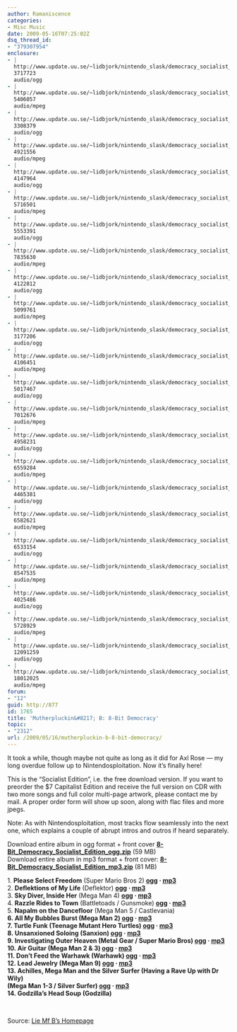 ```yaml
---
author: Ramaniscence
categories:
- Misc Music
date: 2009-05-16T07:25:02Z
dsq_thread_id:
- "379307954"
enclosure:
- |
  http://www.update.uu.se/~lidbjork/nintendo_slask/democracy_socialist_mp3ogg/01%20-%20Please%20Select%20Freedom.ogg
  3717723
  audio/ogg
- |
  http://www.update.uu.se/~lidbjork/nintendo_slask/democracy_socialist_mp3ogg/01%20-%20Please%20Select%20Freedom.mp3
  5406057
  audio/mpeg
- |
  http://www.update.uu.se/~lidbjork/nintendo_slask/democracy_socialist_mp3ogg/02%20-%20Deflektions%20of%20My%20Life.ogg
  3308379
  audio/ogg
- |
  http://www.update.uu.se/~lidbjork/nintendo_slask/democracy_socialist_mp3ogg/02%20-%20Deflektions%20of%20My%20Life.mp3
  4921556
  audio/mpeg
- |
  http://www.update.uu.se/~lidbjork/nintendo_slask/democracy_socialist_mp3ogg/03%20-%20Sky%20Diver%20Inside%20Her.ogg
  4147964
  audio/ogg
- |
  http://www.update.uu.se/~lidbjork/nintendo_slask/democracy_socialist_mp3ogg/03%20-%20Sky%20Diver%20Inside%20Her.mp3
  5716501
  audio/mpeg
- |
  http://www.update.uu.se/~lidbjork/nintendo_slask/democracy_socialist_mp3ogg/04%20-%20Razzle%20Rides%20to%20Town.ogg
  5553391
  audio/ogg
- |
  http://www.update.uu.se/~lidbjork/nintendo_slask/democracy_socialist_mp3ogg/04%20-%20Razzle%20Rides%20to%20Town.mp3
  7835630
  audio/mpeg
- |
  http://www.update.uu.se/~lidbjork/nintendo_slask/democracy_socialist_mp3ogg/05%20-%20All%20My%20Bubbles%20Burst.ogg
  4122812
  audio/ogg
- |
  http://www.update.uu.se/~lidbjork/nintendo_slask/democracy_socialist_mp3ogg/05%20-%20All%20My%20Bubbles%20Burst.mp3
  5099761
  audio/mpeg
- |
  http://www.update.uu.se/~lidbjork/nintendo_slask/democracy_socialist_mp3ogg/06%20-%20Turtle%20Funk.ogg
  3177206
  audio/ogg
- |
  http://www.update.uu.se/~lidbjork/nintendo_slask/democracy_socialist_mp3ogg/06%20-%20Turtle%20Funk.mp3
  4106451
  audio/mpeg
- |
  http://www.update.uu.se/~lidbjork/nintendo_slask/democracy_socialist_mp3ogg/07%20-%20Unsanxioned%20Soloing.ogg
  5017467
  audio/ogg
- |
  http://www.update.uu.se/~lidbjork/nintendo_slask/democracy_socialist_mp3ogg/07%20-%20Unsanxioned%20Soloing.mp3
  7012676
  audio/mpeg
- |
  http://www.update.uu.se/~lidbjork/nintendo_slask/democracy_socialist_mp3ogg/08%20-%20Investigating%20Outer%20Heaven.ogg
  4958231
  audio/ogg
- |
  http://www.update.uu.se/~lidbjork/nintendo_slask/democracy_socialist_mp3ogg/08%20-%20Investigating%20Outer%20Heaven.mp3
  6559284
  audio/mpeg
- |
  http://www.update.uu.se/~lidbjork/nintendo_slask/democracy_socialist_mp3ogg/09%20-%20Air%20Guitar.ogg
  4465381
  audio/ogg
- |
  http://www.update.uu.se/~lidbjork/nintendo_slask/democracy_socialist_mp3ogg/09%20-%20Air%20Guitar.mp3
  6582621
  audio/mpeg
- |
  http://www.update.uu.se/~lidbjork/nintendo_slask/democracy_socialist_mp3ogg/10%20-%20Dont%20Feed%20the%20Warhawk.ogg
  6533154
  audio/ogg
- |
  http://www.update.uu.se/~lidbjork/nintendo_slask/democracy_socialist_mp3ogg/10%20-%20Dont%20Feed%20the%20Warhawk.mp3
  8547535
  audio/mpeg
- |
  http://www.update.uu.se/~lidbjork/nintendo_slask/democracy_socialist_mp3ogg/11%20-%20Lead%20Jewelry.ogg
  4025486
  audio/ogg
- |
  http://www.update.uu.se/~lidbjork/nintendo_slask/democracy_socialist_mp3ogg/11%20-%20Lead%20Jewelry.mp3
  5728929
  audio/mpeg
- |
  http://www.update.uu.se/~lidbjork/nintendo_slask/democracy_socialist_mp3ogg/12%20-%20Achilles%20Mega%20Man%20and%20the%20Silver%20Surfer.ogg
  12091259
  audio/ogg
- |
  http://www.update.uu.se/~lidbjork/nintendo_slask/democracy_socialist_mp3ogg/12%20-%20Achilles%20Mega%20Man%20and%20the%20Silver%20Surfer.mp3
  18012025
  audio/mpeg
forum:
- "12"
guid: http://877
id: 1765
title: 'Mutherpluckin&#8217; B: 8-Bit Democracy'
topic:
- "2312"
url: /2009/05/16/mutherpluckin-b-8-bit-democracy/
---
```


<div class="quoted-text">
  <p>
    It took a while, though maybe not quite as long as it did for Axl Rose — my long overdue follow up to Nintendosploitation. Now it&#8217;s finally here!
  </p>
  
  <p>
    This is the &#8220;Socialist Edition&#8221;, i.e. the free download version. If you want to preorder the $7 Capitalist Edition and receive the full version on CDR with two more songs and full color multi-page artwork, please contact me by mail. A proper order form will show up soon, along with flac files and more jpegs.
  </p>
</div>

<div class="quoted-text">
  <p>
    Note: As with Nintendosploitation, most tracks flow seamlessly into the next one, which explains a couple of abrupt intros and outros if heard separately.
  </p>
  
  <p>
    Download entire album in ogg format + front cover <strong><a href="http://www.update.uu.se/~lidbjork/nintendo_slask/MutherpluckinB_-_8-Bit_Democracy_Socialist_Edition_ogg.zip">8-Bit_Democracy_Socialist_Edition_ogg.zip</a></strong> (59 MB)<br /> Download entire album in mp3 format + front cover: <strong><a href="http://www.update.uu.se/~lidbjork/nintendo_slask/MutherpluckinB_-_8-Bit_Democracy_Socialist_Edition_mp3.zip">8-Bit_Democracy_Socialist_Edition_mp3.zip</a></strong> (81 MB)
  </p>
  
  <p align="left">
    1. <strong>Please Select Freedom</strong> (Super Mario Bros 2) <strong><a href="http://www.update.uu.se/~lidbjork/nintendo_slask/democracy_socialist_mp3ogg/01%20-%20Please%20Select%20Freedom.ogg">ogg</a> · <a href="http://www.update.uu.se/~lidbjork/nintendo_slask/democracy_socialist_mp3ogg/01%20-%20Please%20Select%20Freedom.mp3">mp3</a> </strong><br /> 2. <strong>Deflektions of My Life</strong> (Deflektor) <strong><a href="http://www.update.uu.se/~lidbjork/nintendo_slask/democracy_socialist_mp3ogg/02%20-%20Deflektions%20of%20My%20Life.ogg">ogg</a> · <a href="http://www.update.uu.se/~lidbjork/nintendo_slask/democracy_socialist_mp3ogg/02%20-%20Deflektions%20of%20My%20Life.mp3">mp3</a> </strong><br /> 3. <strong>Sky Diver, Inside Her</strong> (Mega Man 4) <strong><a href="http://www.update.uu.se/~lidbjork/nintendo_slask/democracy_socialist_mp3ogg/03%20-%20Sky%20Diver%20Inside%20Her.ogg">ogg</a> · <a href="http://www.update.uu.se/~lidbjork/nintendo_slask/democracy_socialist_mp3ogg/03%20-%20Sky%20Diver%20Inside%20Her.mp3">mp3</a> </strong><br /> 4. <strong>Razzle Rides to Town</strong> (Battletoads / Gunsmoke) <strong><a href="http://www.update.uu.se/~lidbjork/nintendo_slask/democracy_socialist_mp3ogg/04%20-%20Razzle%20Rides%20to%20Town.ogg">ogg</a> · <a href="http://www.update.uu.se/~lidbjork/nintendo_slask/democracy_socialist_mp3ogg/04%20-%20Razzle%20Rides%20to%20Town.mp3">mp3</a> </strong><br /> 5. <strong>Napalm on the Dancefloor</strong> (Mega Man 5 / Castlevania) <strong><br /> 6. <strong>All My Bubbles Burst</strong> (Mega Man 2) <strong><a href="http://www.update.uu.se/~lidbjork/nintendo_slask/democracy_socialist_mp3ogg/05%20-%20All%20My%20Bubbles%20Burst.ogg">ogg</a> · <a href="http://www.update.uu.se/~lidbjork/nintendo_slask/democracy_socialist_mp3ogg/05%20-%20All%20My%20Bubbles%20Burst.mp3">mp3</a> </strong><br /> 7. <strong>Turtle Funk</strong> (Teenage Mutant Hero Turtles) <strong><a href="http://www.update.uu.se/~lidbjork/nintendo_slask/democracy_socialist_mp3ogg/06%20-%20Turtle%20Funk.ogg">ogg</a> · <a href="http://www.update.uu.se/~lidbjork/nintendo_slask/democracy_socialist_mp3ogg/06%20-%20Turtle%20Funk.mp3">mp3</a> </strong><br /> 8. <strong>Unsanxioned Soloing</strong> (Sanxion) <strong><a href="http://www.update.uu.se/~lidbjork/nintendo_slask/democracy_socialist_mp3ogg/07%20-%20Unsanxioned%20Soloing.ogg">ogg</a> · <a href="http://www.update.uu.se/~lidbjork/nintendo_slask/democracy_socialist_mp3ogg/07%20-%20Unsanxioned%20Soloing.mp3">mp3</a> </strong><br /> 9. <strong>Investigating Outer Heaven</strong> (Metal Gear / Super Mario Bros) <strong><a href="http://www.update.uu.se/~lidbjork/nintendo_slask/democracy_socialist_mp3ogg/08%20-%20Investigating%20Outer%20Heaven.ogg">ogg</a> · <a href="http://www.update.uu.se/~lidbjork/nintendo_slask/democracy_socialist_mp3ogg/08%20-%20Investigating%20Outer%20Heaven.mp3">mp3</a> </strong><br /> 10. <strong>Air Guitar</strong> (Mega Man 2 & 3) <strong><a href="http://www.update.uu.se/~lidbjork/nintendo_slask/democracy_socialist_mp3ogg/09%20-%20Air%20Guitar.ogg">ogg</a> · <a href="http://www.update.uu.se/~lidbjork/nintendo_slask/democracy_socialist_mp3ogg/09%20-%20Air%20Guitar.mp3">mp3</a> </strong><br /> 11. <strong>Don&#8217;t Feed the Warhawk</strong> (Warhawk) <strong><a href="http://www.update.uu.se/~lidbjork/nintendo_slask/democracy_socialist_mp3ogg/10%20-%20Dont%20Feed%20the%20Warhawk.ogg">ogg</a> · <a href="http://www.update.uu.se/~lidbjork/nintendo_slask/democracy_socialist_mp3ogg/10%20-%20Dont%20Feed%20the%20Warhawk.mp3">mp3</a> </strong><br /> 12. <strong>Lead Jewelry</strong> (Mega Man 9) <strong><a href="http://www.update.uu.se/~lidbjork/nintendo_slask/democracy_socialist_mp3ogg/11%20-%20Lead%20Jewelry.ogg">ogg</a> · <a href="http://www.update.uu.se/~lidbjork/nintendo_slask/democracy_socialist_mp3ogg/11%20-%20Lead%20Jewelry.mp3">mp3</a> </strong><br /> 13. <strong>Achilles, Mega Man and the Silver Surfer (Having a Rave Up with Dr Wily)<br /> </strong>(Mega Man 1-3 / Silver Surfer) <strong><a href="http://www.update.uu.se/~lidbjork/nintendo_slask/democracy_socialist_mp3ogg/12%20-%20Achilles%20Mega%20Man%20and%20the%20Silver%20Surfer.ogg">ogg</a> · <a href="http://www.update.uu.se/~lidbjork/nintendo_slask/democracy_socialist_mp3ogg/12%20-%20Achilles%20Mega%20Man%20and%20the%20Silver%20Surfer.mp3">mp3</a> </strong><br /> 14. <strong>Godzilla&#8217;s Head Soup</strong> (Godzilla) </strong>
  </p>
  
  <p>
    &nbsp;
  </p>
</div>

Source: <a href="http://lidbjork.homelinux.org/nintendo/#music" target="_self">Lie Mf B&#8217;s Homepage<br /> </a>